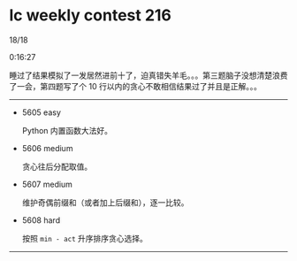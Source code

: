 # lc weekly contest 216

18/18

0:16:27

睡过了结果模拟了一发居然进前十了，迫真错失羊毛。。。第三题脑子没想清楚浪费了一会，第四题写了个 10 行以内的贪心不敢相信结果过了并且是正解。。。

------

- 5605 easy

    Python 内置函数大法好。

- 5606 medium

    贪心往后分配取值。

- 5607 medium

    维护奇偶前缀和（或者加上后缀和），逐一比较。

- 5608 hard

    按照 `min - act` 升序排序贪心选择。

------
